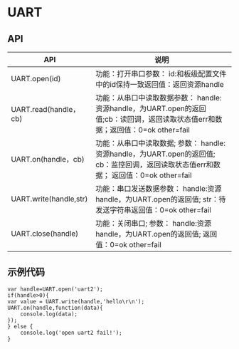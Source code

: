 # UART



## API

| API                    | 说明                                                         |
| ---------------------- | ------------------------------------------------------------ |
| UART.open(id)          | 功能：打开串口参数： id:和板级配置文件中的id保持一致返回值：返回资源handle |
| UART.read(handle，cb)  | 功能：从串口中读取数据参数： handle:资源handle，为UART.open的返回值;cb：读回调，返回读取状态值err和数据；返回值：0=ok other=fail |
| UART.on(handle，cb)    | 功能：从串口中读取数据; 参数： handle:资源handle，为UART.open的返回值; cb：监控回调，返回读取状态值err和数据； 返回值：0=ok other=fail |
| UART.write(handle,str) | 功能：串口发送数据参数： handle:资源handle，为UART.open的返回值;            str：待发送字符串返回值：0=ok other=fail |
| UART.close(handle)     | 功能：关闭串口; 参数： handle:资源handle，为UART.open的返回值; 返回值：0=ok other=fail |

## 示例代码

```
var handle=UART.open('uart2');
if(handle>0){
var value = UART.write(handle,'hello\r\n');
UART.on(handle,function(data){ 
    console.log(data);    
});
} else {
	console.log('open uart2 fail!');
}
```